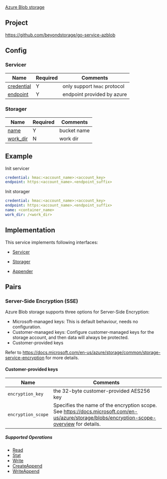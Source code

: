 [Azure Blob storage](https://docs.microsoft.com/en-us/azure/storage/blobs/)

## Project

<https://github.com/beyondstorage/go-service-azblob>

## Config

### Servicer

| Name | Required | Comments |
| ---- | -------- | -------- |
| [credential](go-storage/pairs/credential.md) | Y | only support `hmac` protocol |
| [endpoint](go-storage/pairs/endpoint.md) | Y | endpoint provided by azure |

### Storager

| Name | Required | Comments |
| ---- | -------- | -------- |
| [name](go-storage/pairs/name.md) | Y | bucket name |
| [work_dir](go-storage/pairs/work_dir.md) | N | work dir |

## Example

Init servicer

```yaml
credential: hmac:<account_name>:<account_key>
endpoint: https:<account_name>.<endpoint_suffix>
```

Init storager

```yaml
credential: hmac:<account_name>:<account_key>
endpoint: https:<account_name>.<endpoint_suffix>
name: <container_name>
work_dir: /<work_dir>
```

## Implementation

This service implements following interfaces:

- [Servicer](../operations/servicer/index.md)

- [Storager](../operations/storager/index.md)

- [Appender](../operations/appender/index.md)

## Pairs

### Server-Side Encryption (SSE)

Azure Blob storage supports three options for Server-Side Encryption:

- Microsoft-managed keys: This is default behaviour, needs no configuration.
- Customer-managed keys: Configure customer-managed keys for the storage account, and then data will always be protected.
- Customer-provided keys

Refer to https://docs.microsoft.com/en-us/azure/storage/common/storage-service-encryption for more details.

#### Customer-provided keys

| Name               | Comments                                                     |
| ------------------ | ------------------------------------------------------------ |
| `encryption_key`   | the 32-byte customer-provided AES256 key                     |
| `encryption_scope` | Specifies the name of the encryption scope. See https://docs.microsoft.com/en-us/azure/storage/blobs/encryption-scope-overview for details. |

##### Supported Operations

- [Read](../operations/storager/read.md)
- [Stat](../operations/storager/stat.md)
- [Write](../operations/storager/write.md)
- [CreateAppend](../operations/appender/create_append.md)
- [WriteAppend](../operations/appender/write_append.md)
